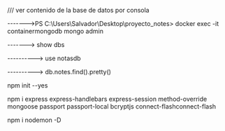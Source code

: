 /// ver contenido de la base de datos por consola

------->PS C:\Users\Salvador\Desktop\proyecto_notes> docker exec -it containermongodb mongo admin

-------> show dbs

----------> use notasdb

----------> db.notes.find().pretty()

npm init --yes

npm i express express-handlebars express-session method-override mongoose passport passport-local bcryptjs connect-flashconnect-flash

npm i nodemon -D